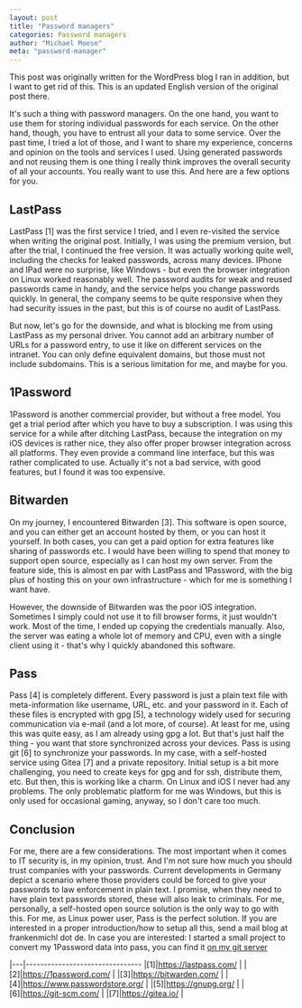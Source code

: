 ```yaml
---
layout: post
title: "Password managers"
categories: Password managers
author: "Michael Moese"
meta: "password-manager"
---
```


This post was originally written for the WordPress blog I ran in addition, but
I want to get rid of this. This is an updated English version of the original
post there.

It's such a thing with password managers. On the one hand, you want to use
them for storing individual passwords for each service. On the other hand,
though, you have to entrust all your data to some service. Over the past time,
I tried a lot of those, and I want to share my experience, concerns and
opinion on the tools and services I used.
Using generated passwords and not reusing them is one thing I really think
improves the overall security of all your accounts. You really want to use
this. And here are a few options for you.

## LastPass
LastPass [1] was the first service I tried, and I even re-visited the service
when writing the original post. Initially, I was using the premium version,
but after the trial, I continued the free version. It was actually working
quite well, including the checks for leaked passwords, across many devices.
IPhone and IPad were no surprise, like Windows - but even the browser
integration on Linux worked reasonably well. 
The password audits for weak and reused passwords came in handy, and the
service helps you change passwords quickly. In general, the company seems to
be quite responsive when they had security issues in the past, but this is of
course no audit of LastPass.

But now, let's go for the downside, and what is blocking me from using
LastPass as my personal driver. You cannot add an arbitrary number of URLs for
a password entry, to use it like on different services on the intranet. You can
only define equivalent domains, but those must not include subdomains. This is
a serious limitation for me, and maybe for you.

## 1Password
1Password is another commercial provider, but without a free model. You get a
trial period after which you have to buy a subscription. I was using this
service for a while after ditching LastPass, because the integration on my iOS
devices is rather nice, they also offer proper browser integration across all
platforms. They even provide a command line interface, but this was rather
complicated to use. Actually it's not a bad service, with good features, but I
found it was too expensive. 

## Bitwarden
On my journey, I encountered Bitwarden [3]. This software is open source, and
you can either get an account hosted by them, or you can host it yourself. In
both cases, you can get a paid option for extra features like sharing of
passwords etc. I would have been willing to spend that money to support open
source, especially as I can host my own server. From the feature side, this is
almost en par with LastPass and 1Password, with the big plus of hosting this
on your own infrastructure - which for me is something I want have. 

However, the downside of Bitwarden was the poor iOS integration. Sometimes I
simply could not use it to fill browser forms, it just wouldn't work. Most of
the time, I ended up copying the credentials manually. Also, the server was
eating a whole lot of memory and CPU, even with a single client using it -
that's why I quickly abandoned this software.

## Pass
Pass [4] is completely different. Every password is just a plain text file with
meta-information like username, URL, etc. and your password in it. Each of
these files is encrypted with gpg [5], a technology widely used for securing
communication via e-mail (and a lot more, of course). At least for me, using
this was quite easy, as I am already using gpg a lot. 
But that's just half the thing - you want that store synchronized across your
devices. Pass is using git [6] to synchronize your passwords. In my case, with
a self-hosted service using Gitea [7] and a private repository.
Initial setup is a bit more challenging, you need to create keys for gpg and
for ssh, distribute them, etc. But then, this is working like a charm. On
Linux and iOS I never had any problems. The only problematic platform for me
was Windows, but this is only used for occasional gaming, anyway, so I don't
care too much.

## Conclusion
For me, there are a few considerations. The most important when it comes to IT
security is, in my opinion, trust. And I'm not sure how much you should trust
companies with your passwords. Current developments in Germany depict a
scenario where those providers could be forced to give your passwords to law
enforcement in plain text. I promise, when they need to have plain text
passwords stored, these will also leak to criminals.
For me, personally, a self-hosted open source solution is the only way to go
with this. For me, as Linux power user, Pass is the perfect solution.
If you are interested in a proper introduction/how to setup all this, send a
mail blog at frankenmichl dot de.
In case you are interested: I started a small project to convert my
1Password data into pass, you can find it [on my git
server](https://git.omglinux.de/michael/1pw2pass)



|---|--------------------------------
|[1]|https://lastpass.com/          |
|[2]|https://1password.com/         |
|[3]|https://bitwarden.com/         |
|[4]|https://www.passwordstore.org/ |
|[5]|https://gnupg.org/             |
|[6]|https://git-scm.com/           |
|[7]|https://gitea.io/              |

